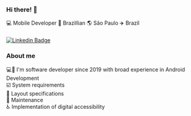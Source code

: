 ### Hi there! 👋

💻 Mobile Developer 🏡 Brazillian 🌎 São Paulo ✈️ Brazil

### 

[![Linkedin Badge](https://img.shields.io/badge/-RaquelMariah-blue?style=flat-square&logo=Linkedin&logoColor=white&link=https://www.linkedin.com/in/maryrachel/)](https://www.linkedin.com/in/maryrachel/)

### About me 

:computer::calling: I'm software developer since 2019 with broad experience in Android Development 
<br/>:ballot_box_with_check: System requirements 
<br/>:art: Layout specifications 
<br/>:wrench: Maintenance 
<br/>:wheelchair: Implementation of digital accessibility 




</samp>
